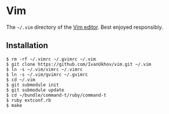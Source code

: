 # Vim
The `~/.vim` directory of the [Vim editor](http://www.vim.org/).
Best enjoyed responsibly.

## Installation

    $ rm -rf ~/.vimrc ~/.gvimrc ~/.vim
    $ git clone https://github.com/IvanUkhov/vim.git ~/.vim
    $ ln -s ~/.vim/vimrc ~/.vimrc
    $ ln -s ~/.vim/gvimrc ~/.gvimrc
    $ cd ~/.vim
    $ git submodule init
    $ git submodule update
    $ cd ~/bundle/command-t/ruby/command-t
    $ ruby extconf.rb
    $ make
